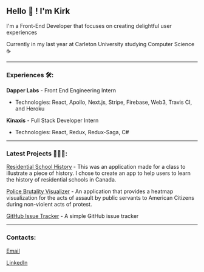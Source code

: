## Hello 👋 ! I'm Kirk
I'm a Front-End Developer that focuses on creating delightful user experiences

Currently in my last year at Carleton University studying Computer Science ☕️

---
### Experiences 🛠️:

**Dapper Labs** - Front End Engineering Intern
- Technologies: React, Apollo, Next.js, Stripe, Firebase, Web3, Travis CI, and Heroku

**Kinaxis** - Full Stack Developer Intern
- Technologies: React, Redux, Redux-Saga, C#


---
### Latest Projects 👨🏻‍💻:

[Residential School History](https://rshistory.vercel.app/start) - This was an application made for a class to illustrate a piece of history. I chose to create an app to help users to learn the history of residential schools in Canada.

[Police Brutality Visualizer](https://brutalityvisualizer.app/) - An application that provides a heatmap visualization for the acts of assault by public servants to American Citizens during non-violent acts of protest.

[GitHub Issue Tracker](https://jkirkyuan.github.io/Issue-Tracker/#/) - A simple GitHub issue tracker

---
### Contacts:

[Email](mailto:yuanjt810@gmail.com)

[LinkedIn](https://www.linkedin.com/in/jiatianyuan/)

<!--
**JKirkYuan/JKirkYuan** is a ✨ _special_ ✨ repository because its `README.md` (this file) appears on your GitHub profile.

Here are some ideas to get you started:

- 🔭 I’m currently working on ...
- 🌱 I’m currently learning ...
- 👯 I’m looking to collaborate on ...
- 🤔 I’m looking for help with ...
- 💬 Ask me about ...
- 📫 How to reach me: ...
- 😄 Pronouns: ...
- ⚡ Fun fact: ...
-->
